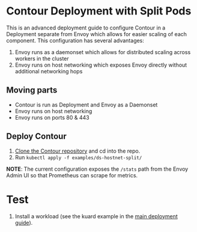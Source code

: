 # Contour Deployment with Split Pods

This is an advanced deployment guide to configure Contour in a Deployment separate from Envoy which allows for easier scaling of each component.
This configuration has several advantages:

1. Envoy runs as a daemonset which allows for distributed scaling across workers in the cluster
2. Envoy runs on host networking which exposes Envoy directly without additional networking hops

## Moving parts

- Contour is run as Deployment and Envoy as a Daemonset
- Envoy runs on host networking
- Envoy runs on ports 80 & 443

## Deploy Contour

1. [Clone the Contour repository][1] and cd into the repo.
2. Run `kubectl apply -f examples/ds-hostnet-split/`

**NOTE**: The current configuration exposes the `/stats` path from the Envoy Admin UI so that Prometheus can scrape for metrics.

# Test

1. Install a workload (see the kuard example in the [main deployment guide][2]).

[1]: ../CONTRIBUTING.md
[2]: deploy-options.md#test
